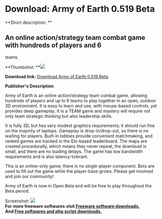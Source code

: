 # Download: Army of Earth 0.519 Beta

**Short description: **

## An online action/strategy team combat game with hundreds of players and 6
teams.

  
**Thumbshot: **![](http://www.freewarefiles.com/screenshot/armyofearth_md.jpg)   
  
**Download link:** [Download Army of Earth 0.519 Beta](http://freesoftwares.boysofts.com/Army-Of-Earth-Beta_program_42956.html)  
  

**Publisher's Description**  
  

Army of Earth is an online action/strategy team combat game, allowing hundreds
of players and up to 6 teams to play together in an open, outdoor 3D
environment. It is easy to learn and use, with mouse-based controls, yet
provides deep gameplay. It is a TEAM game and mastery will require not only
team strategic thinking but also leadership skills.

It is fully 3D, but has very modest graphics requirements; it should run fine
on the majority of laptops. Gameplay is drop-in/drop-out, so there is no
waiting for players. Built-in lobbies provide convenient matchmaking, and
ranked games are tracked in the Elo-based leaderboard. The maps are created
procedurally, which means they never repeat, the download is small, and there
are no loading delays. The game has low bandwidth requirements and is also
latency-tolerant.

This is an online-only game; there is no single-player component. Bots are
used to fill out the game while the player-base grows. Please get involved and
join our community!

Army of Earth is now in Open Beta and will be free to play throughout the Beta
period.

  
  
Screenshot: ![](http://www.freewarefiles.com/screenshot/armyofearth.jpg)  
**For more freeware softwares visit [Freeware software downloads.](http://freesoftwares.boysofts.com/)**   
**And [Free softwares and php script downloads.](http://www.boysofts.com/)**

